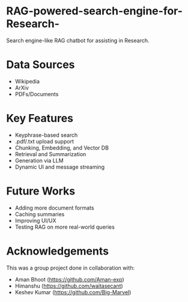 # RAG-powered-search-engine-for-Research-
Search engine-like RAG chatbot for assisting in Research.

# Data Sources
- Wikipedia
- ArXiv
- PDFs/Documents

# Key Features
- Keyphrase-based search
- .pdf/.txt upload support
- Chunking, Embedding, and Vector DB
- Retrieval and Summarization
- Generation via LLM
- Dynamic UI and message streaming

# Future Works
- Adding more document formats
- Caching summaries
- Improving UI/UX
- Testing RAG on more real-world queries

# Acknowledgements
This was a group project done in collaboration with:

- Aman Bhoot (https://github.com/Aman-exp)
- Himanshu (https://github.com/waitasecant)
- Keshev Kumar (https://github.com/Big-Marvel)


 